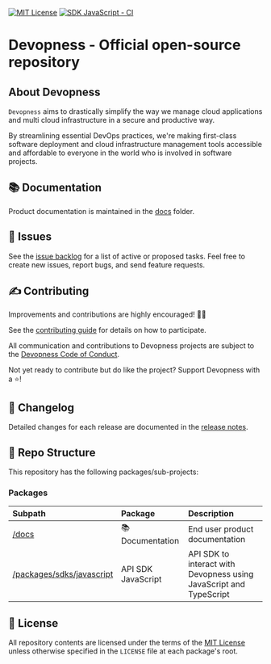 [![MIT License](https://img.shields.io/badge/license-MIT-green.svg?style=flat-square)](https://github.com/devopness/devopness/blob/main/LICENSE)
[![SDK JavaScript - CI](https://github.com/devopness/devopness/actions/workflows/sdk-javascript-ci.yml/badge.svg)](https://github.com/devopness/devopness/actions/workflows/sdk-javascript-ci.yml)

# Devopness - Official open-source repository

## About Devopness
`Devopness` aims to drastically simplify the way we manage cloud applications and multi cloud infrastructure in a secure and productive way.

By streamlining essential DevOps practices, we're making first-class software deployment and cloud infrastructure management tools accessible and affordable to everyone in the world who is involved in software projects.
## 📚 <a id="docs"></a>Documentation


Product documentation is maintained in the [docs](docs/) folder.

## 🙋 <a id="issues"></a>Issues

See the [issue backlog](https://github.com/devopness/devopness/issues) for a list of active or proposed tasks. Feel free to create new issues, report bugs, and send feature requests.

## ✍️ <a id="contributing"></a>Contributing

Improvements and contributions are highly encouraged! 🙏👊

See the [contributing guide](CONTRIBUTING.md) for details on how to participate.

All communication and contributions to Devopness projects are subject to the [Devopness Code of Conduct](CODE_OF_CONDUCT.md).

Not yet ready to contribute but do like the project? Support Devopness with a ⭐!

## 💼 <a id="changelog"></a>Changelog

Detailed changes for each release are documented in the [release notes](https://github.com/devopness/devopness/releases).

## 📂 <a id="repo"></a>Repo Structure

This repository has the following packages/sub-projects:
### Packages
| Subpath                    | Package                   | Description                     |
|:---------------------------|:--------------------------|:--------------------------------|
| [/docs](docs/)             | 📚 Documentation          | End user product documentation  |
| [/packages/sdks/javascript](packages/sdks/javascript/) | API SDK JavaScript  | API SDK to interact with Devopness using JavaScript and TypeScript |



## 📜 <a id="license"></a>License

All repository contents are licensed under the terms of the [MIT License](LICENSE) unless otherwise specified in the `LICENSE` file at each package's root.